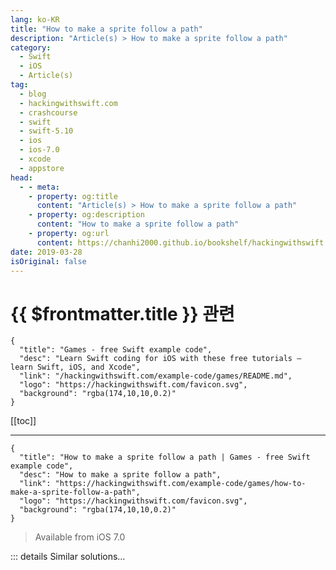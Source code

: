 ```yaml
---
lang: ko-KR
title: "How to make a sprite follow a path"
description: "Article(s) > How to make a sprite follow a path"
category:
  - Swift
  - iOS
  - Article(s)
tag: 
  - blog
  - hackingwithswift.com
  - crashcourse
  - swift
  - swift-5.10
  - ios
  - ios-7.0
  - xcode
  - appstore
head:
  - - meta:
    - property: og:title
      content: "Article(s) > How to make a sprite follow a path"
    - property: og:description
      content: "How to make a sprite follow a path"
    - property: og:url
      content: https://chanhi2000.github.io/bookshelf/hackingwithswift.com/example-code/games/how-to-make-a-sprite-follow-a-path.html
date: 2019-03-28
isOriginal: false
---
```


# {{ $frontmatter.title }} 관련

```component VPCard
{
  "title": "Games - free Swift example code",
  "desc": "Learn Swift coding for iOS with these free tutorials – learn Swift, iOS, and Xcode",
  "link": "/hackingwithswift.com/example-code/games/README.md",
  "logo": "https://hackingwithswift.com/favicon.svg",
  "background": "rgba(174,10,10,0.2)"
}
```

[[toc]]

---

```component VPCard
{
  "title": "How to make a sprite follow a path | Games - free Swift example code",
  "desc": "How to make a sprite follow a path",
  "link": "https://hackingwithswift.com/example-code/games/how-to-make-a-sprite-follow-a-path",
  "logo": "https://hackingwithswift.com/favicon.svg",
  "background": "rgba(174,10,10,0.2)"
}
```

> Available from iOS 7.0

<!-- TODO: 작성 -->

<!-- 
SpriteKit makes it easy for a node to follow a path we specify, and you can use it to make rockets take off, enemies to zig zag around a maze, and more.

First, create a `UIBezierPath` specifying the shape of your path: 

```swift
let path = UIBezierPath()
path.move(to: CGPoint(x: 0, y: 0))
path.addLine(to: CGPoint(x: 0, y: 1000))
```

That will move directly up.

Next, turn that into an `SKAction` using `SKAction.follow()`. You can specify whether this path is an *offset* or contains absolute coordinates – we used X:0 Y:0 above, so if we request offset movement that will be equivalent to the node’s starting position.

The `follow()` method also accepts parameters for speed (how fast the movement should happen), and whether the node should orient itself to the path. The orientation option is particularly neat: your node will turn itself so that it’s always facing towards the path.

Try this code to make a node follow a path with path orientation enabled:

```swift
let move = SKAction.follow(path.cgPath, asOffset: true, orientToPath: true, speed: 200)
node.run(move)
```

-->

::: details Similar solutions…

<!--
/example-code/games/how-to-warp-a-sprite-using-skwarpgeometrygrid">How to warp a sprite using SKWarpGeometryGrid 
/example-code/games/how-to-make-one-sprite-draw-in-front-of-another-using-zposition">How to make one sprite draw in front of another using zPosition 
/example-code/games/how-to-change-a-sprites-texture-using-sktexture">How to change a sprite’s texture using SKTexture 
/example-code/games/how-to-crop-a-sprite-using-skcropnode">How to crop a sprite using SKCropNode 
/quick-start/swiftui/how-to-draw-a-custom-path">How to draw a custom path</a>
-->

